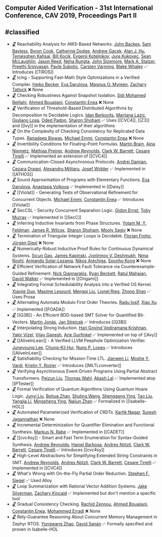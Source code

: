 ## Computer Aided Verification - 31st International Conference, CAV 2019, Proceedings Part II
#classified
---
-	[🔓](https://doi.org/10.1007/978-3-030-25543-5_14) Reachability Analysis for AWS-Based Networks.
	[John Backes](https://dblp.org/pid/97/8857.html), [Sam Bayless](https://dblp.org/pid/115/4378.html), [Byron Cook](https://dblp.org/pid/36/113.html), [Catherine Dodge](https://dblp.org/pid/79/3346.html), [Andrew Gacek](https://dblp.org/pid/84/6151.html), [Alan J. Hu](https://dblp.org/pid/01/2712.html), [Temesghen Kahsai](https://dblp.org/pid/02/6790.html), [Bill Kocik](https://dblp.org/pid/244/8238.html), [Evgenii Kotelnikov](https://dblp.org/pid/39/11063.html), [Jure Kukovec](https://dblp.org/pid/219/2203.html), [Sean McLaughlin](https://dblp.org/pid/66/5402.html), [Jason Reed](https://dblp.org/pid/244/8203.html), [Neha Rungta](https://dblp.org/pid/66/4832.html), [John Sizemore](https://dblp.org/pid/244/8225.html), [Mark A. Stalzer](https://dblp.org/pid/41/5189.html), [Preethi Srinivasan](https://dblp.org/pid/182/4720.html), [Pavle Subotic](https://dblp.org/pid/124/8970.html), [Carsten Varming](https://dblp.org/pid/29/2675.html), [Blake Whaley](https://dblp.org/pid/244/8299.html)
	✅ Introduces [[TIROS]]
-	[🔓](https://doi.org/10.1007/978-3-030-25543-5_10) Icing - Supporting Fast-Math Style Optimizations in a Verified Compiler.
	[Heiko Becker](https://dblp.org/pid/180/4436.html), [Eva Darulova](https://dblp.org/pid/75/10322.html), [Magnus O. Myreen](https://dblp.org/pid/92/2955.html), [Zachary Tatlock](https://dblp.org/pid/24/2888.html)
	❌ None
-	[🔓](https://doi.org/10.1007/978-3-030-25543-5_17) Checking Robustness Against Snapshot Isolation.
	[Sidi Mohamed Beillahi](https://dblp.org/pid/162/3997.html), [Ahmed Bouajjani](https://dblp.org/pid/b/AhmedBouajjani.html), [Constantin Enea](https://dblp.org/pid/72/2839.html)
	❌ None
-	[🔓](https://doi.org/10.1007/978-3-030-25543-5_15) Verification of Threshold-Based Distributed Algorithms by Decomposition to Decidable Logics.
	[Idan Berkovits](https://dblp.org/pid/241/6049.html), [Marijana Lazic](https://dblp.org/pid/185/0660.html), [Giuliano Losa](https://dblp.org/pid/04/11066.html), [Oded Padon](https://dblp.org/pid/155/8122.html), [Sharon Shoham](https://dblp.org/pid/92/128.html)
	✅ Uses [[CVC4]], [[Z3]] and [[Ivy]] in the implementation of their algorithms
-	[🔓](https://doi.org/10.1007/978-3-030-25543-5_19) On the Complexity of Checking Consistency for Replicated Data Types.
	[Ranadeep Biswas](https://dblp.org/pid/244/8272.html), [Michael Emmi](https://dblp.org/pid/76/5819.html), [Constantin Enea](https://dblp.org/pid/72/2839.html)
	❌ None
-	[🔓](https://doi.org/10.1007/978-3-030-25543-5_8) Invertibility Conditions for Floating-Point Formulas.
	[Martin Brain](https://dblp.org/pid/25/2814.html), [Aina Niemetz](https://dblp.org/pid/115/4373.html), [Mathias Preiner](https://dblp.org/pid/115/4371.html), [Andrew Reynolds](https://dblp.org/pid/41/9861.html), [Clark W. Barrett](https://dblp.org/pid/b/ClarkWBarrett.html), [Cesare Tinelli](https://dblp.org/pid/37/4921.html)
	✅ Implemented an extension of [[CVC4]]
-	[🔓](https://doi.org/10.1007/978-3-030-25543-5_20) Communication-Closed Asynchronous Protocols.
	[Andrei Damian](https://dblp.org/pid/64/2576.html), [Cezara Dragoi](https://dblp.org/pid/46/4882.html), [Alexandru Militaru](https://dblp.org/pid/244/8331.html), [Josef Widder](https://dblp.org/pid/15/3339.html)
	✅ Implemented in [[ATHOS]]
-	[🔓](https://doi.org/10.1007/978-3-030-25543-5_11) Sound Approximation of Programs with Elementary Functions.
	[Eva Darulova](https://dblp.org/pid/75/10322.html), [Anastasia Volkova](https://dblp.org/pid/167/2469.html)
	✅ Implemented in [[Daisy]]
-	[🔓](https://doi.org/10.1007/978-3-030-25543-5_30) [[Violat]] - Generating Tests of Observational Refinement for Concurrent Objects.
	[Michael Emmi](https://dblp.org/pid/76/5819.html), [Constantin Enea](https://dblp.org/pid/72/2839.html)
	✅ Introduces [[Violat]]
-	[🔓](https://doi.org/10.1007/978-3-030-25543-5_13) SecCSL - Security Concurrent Separation Logic.
	[Gidon Ernst](https://dblp.org/pid/19/1202.html), [Toby Murray](https://dblp.org/pid/31/6289.html)
	✅ Implemented in [[SecC]]
-	[🔓](https://doi.org/10.1007/978-3-030-25543-5_23) Inferring Inductive Invariants from Phase Structures.
	[Yotam M. Y. Feldman](https://dblp.org/pid/193/0778.html), [James R. Wilcox](https://dblp.org/pid/38/10688-1.html), [Sharon Shoham](https://dblp.org/pid/92/128.html), [Mooly Sagiv](https://dblp.org/pid/s/SSagiv.html)
	❌ None
-	[🔓](https://doi.org/10.1007/978-3-030-25543-5_24) Termination of Triangular Integer Loops is Decidable.
	[Florian Frohn](https://dblp.org/pid/147/6083.html), [Jürgen Giesl](https://dblp.org/pid/g/JurgenGiesl.html)
	❌ None
-	[🔓](https://doi.org/10.1007/978-3-030-25543-5_9) Numerically-Robust Inductive Proof Rules for Continuous Dynamical Systems.
	[Sicun Gao](https://dblp.org/pid/22/8296.html), [James Kapinski](https://dblp.org/pid/27/532.html), [Jyotirmoy V. Deshmukh](https://dblp.org/pid/42/160.html), [Nima Roohi](https://dblp.org/pid/93/7539.html), [Armando Solar-Lezama](https://dblp.org/pid/95/6919.html), [Nikos Aréchiga](https://dblp.org/pid/83/7744.html), [Soonho Kong](https://dblp.org/pid/43/7541.html)
	❌ None
-	[🔓](https://doi.org/10.1007/978-3-030-25543-5_18) Efficient Verification of Network Fault Tolerance via Counterexample-Guided Refinement.
	[Nick Giannarakis](https://dblp.org/pid/165/5440.html), [Ryan Beckett](https://dblp.org/pid/161/6041.html), [Ratul Mahajan](https://dblp.org/pid/81/6327.html), [David Walker](https://dblp.org/pid/53/5714.html)
	✅ Implemented in [[Origami]]
-	[🔓](https://doi.org/10.1007/978-3-030-25543-5_28) Integrating Formal Schedulability Analysis into a Verified OS Kernel.
	[Xiaojie Guo](https://dblp.org/pid/43/8066.html), [Maxime Lesourd](https://dblp.org/pid/233/0573.html), [Mengqi Liu](https://dblp.org/pid/239/5467.html), [Lionel Rieg](https://dblp.org/pid/33/1736.html), [Zhong Shao](https://dblp.org/pid/s/ZhongShao.html)
	✅ Uses Prosa
-	[🔓](https://doi.org/10.1007/978-3-030-25543-5_3) Alternating Automata Modulo First Order Theories.
	[Radu Iosif](https://dblp.org/pid/81/5510.html), [Xiao Xu](https://dblp.org/pid/64/4216.html)
	✅ Implemented [[FOADA]]
-	[🔓](https://doi.org/10.1007/978-3-030-25543-5_4) [[Q3B]] - An Efficient BDD-based SMT Solver for Quantified Bit-Vectors.
	[Martin Jonás](https://dblp.org/pid/178/4046.html), [Jan Strejcek](https://dblp.org/pid/37/1716.html)
	✅ Introduces [[Q3B]]
-	[🔓](https://doi.org/10.1007/978-3-030-25543-5_21) Interpolating Strong Induction.
	[Hari Govind Vediramana Krishnan](https://dblp.org/pid/204/2535.html), [Yakir Vizel](https://dblp.org/pid/86/2578.html), [Vijay Ganesh](https://dblp.org/pid/g/VijayGanesh.html), [Arie Gurfinkel](https://dblp.org/pid/44/3532.html)
	✅ Implemented on top of [[Avy]]
-	[🔓](https://doi.org/10.1007/978-3-030-25543-5_25) [[AliveInLean]] - A Verified LLVM Peephole Optimization Verifier.
	[Juneyoung Lee](https://dblp.org/pid/181/5852.html), [Chung-Kil Hur](https://dblp.org/pid/75/3287.html), [Nuno P. Lopes](https://dblp.org/pid/77/2149.html)
	✅ Introduces [[AliveInLean]]
-	[🔓](https://doi.org/10.1007/978-3-030-25543-5_1) Satisfiability Checking for Mission-Time LTL.
	[Jianwen Li](https://dblp.org/pid/21/8669.html), [Moshe Y. Vardi](https://dblp.org/pid/v/MosheYVardi.html), [Kristin Y. Rozier](https://dblp.org/pid/67/519.html)
	✅ Introduces [[MLTLconverter]]
-	[🔓](https://doi.org/10.1007/978-3-030-25543-5_22) Verifying Asynchronous Event-Driven Programs Using Partial Abstract Transformers.
	[Peizun Liu](https://dblp.org/pid/156/3487.html), [Thomas Wahl](https://dblp.org/pid/72/5272.html), [Akash Lal](https://dblp.org/pid/27/1008.html)
	✅ Implemented atop [[PTester]]
-	[🔓](https://doi.org/10.1007/978-3-030-25543-5_12) Formal Verification of Quantum Algorithms Using Quantum Hoare Logic.
	[Junyi Liu](https://dblp.org/pid/122/7374.html), [Bohua Zhan](https://dblp.org/pid/31/11002.html), [Shuling Wang](https://dblp.org/pid/97/4633.html), [Shenggang Ying](https://dblp.org/pid/132/6904.html), [Tao Liu](https://dblp.org/pid/43/656.html), [Yangjia Li](https://dblp.org/pid/51/10827.html), [Mingsheng Ying](https://dblp.org/pid/13/6525.html), [Naijun Zhan](https://dblp.org/pid/63/1911.html)
	✅ Formalized in [[Isabelle-HOL]]
-	[🔓](https://doi.org/10.1007/978-3-030-25543-5_26) Automated Parameterized Verification of CRDTs.
	[Kartik Nagar](https://dblp.org/pid/120/1805.html), [Suresh Jagannathan](https://dblp.org/pid/j/SJagannathan.html)
	❌ None
-	[🔓](https://doi.org/10.1007/978-3-030-25543-5_6) Incremental Determinization for Quantifier Elimination and Functional Synthesis.
	[Markus N. Rabe](https://dblp.org/pid/88/1112-2.html)
	✅ Implemented in [[CADET]]
-	[🔓](https://doi.org/10.1007/978-3-030-25543-5_5) [[cvc4sy]] - Smart and Fast Term Enumeration for Syntax-Guided Synthesis.
	[Andrew Reynolds](https://dblp.org/pid/41/9861.html), [Haniel Barbosa](https://dblp.org/pid/116/5052.html), [Andres Nötzli](https://dblp.org/pid/131/4231.html), [Clark W. Barrett](https://dblp.org/pid/b/ClarkWBarrett.html), [Cesare Tinelli](https://dblp.org/pid/37/4921.html)
	✅ Introduces [[cvc4sy]]
-	[🔓](https://doi.org/10.1007/978-3-030-25543-5_2) High-Level Abstractions for Simplifying Extended String Constraints in SMT.
	[Andrew Reynolds](https://dblp.org/pid/41/9861.html), [Andres Nötzli](https://dblp.org/pid/131/4231.html), [Clark W. Barrett](https://dblp.org/pid/b/ClarkWBarrett.html), [Cesare Tinelli](https://dblp.org/pid/37/4921.html)
	✅ Implemented in [[CVC4]]
-	[🔓](https://doi.org/10.1007/978-3-030-25543-5_27) What's Wrong with On-the-Fly Partial Order Reduction.
	[Stephen F. Siegel](https://dblp.org/pid/50/540.html)
	✅ Used Alloy
-	[🔓](https://doi.org/10.1007/978-3-030-25543-5_7) Loop Summarization with Rational Vector Addition Systems.
	[Jake Silverman](https://dblp.org/pid/183/9781.html), [Zachary Kincaid](https://dblp.org/pid/61/6578.html)
	✅ Implemented but don't mention a specific tool
-	[🔓](https://doi.org/10.1007/978-3-030-25543-5_16) Gradual Consistency Checking.
	[Rachid Zennou](https://dblp.org/pid/244/8308.html), [Ahmed Bouajjani](https://dblp.org/pid/b/AhmedBouajjani.html), [Constantin Enea](https://dblp.org/pid/72/2839.html), [Mohammed Erradi](https://dblp.org/pid/55/3938.html)
	❌ None
-	[🔓](https://doi.org/10.1007/978-3-030-25543-5_29) Rely-Guarantee Reasoning About Concurrent Memory Management in Zephyr RTOS.
	[Yongwang Zhao](https://dblp.org/pid/70/2470.html), [David Sanán](https://dblp.org/pid/22/111.html)
	✅ Formally specified and proven in Isabelle-HOL
